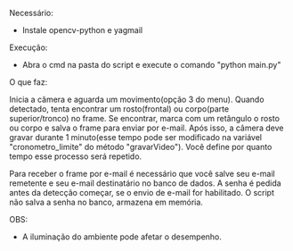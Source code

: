
Necessário:
 - Instale opencv-python e yagmail
 
Execução:
 - Abra o cmd na pasta do script e execute o comando "python main.py"

O que faz:

Inicia a câmera e aguarda um movimento(opção 3 do menu).
Quando detectado, tenta encontrar um rosto(frontal) ou corpo(parte superior/tronco) no frame.
Se encontrar, marca com um retângulo o rosto ou corpo e salva o frame para enviar por e-mail.
Após isso, a câmera deve gravar durante 1 minuto(esse tempo pode ser modificado na variável "cronometro_limite" do método "gravarVideo").
Você define por quanto tempo esse processo será repetido.

Para receber o frame por e-mail é necessário que você salve seu e-mail remetente e seu e-mail destinatário no banco de dados. A senha é pedida antes da detecção começar, se o envio de e-mail for habilitado. O script não salva a senha no banco, armazena em memória.

OBS:
 - A iluminação do ambiente pode afetar o desempenho.
